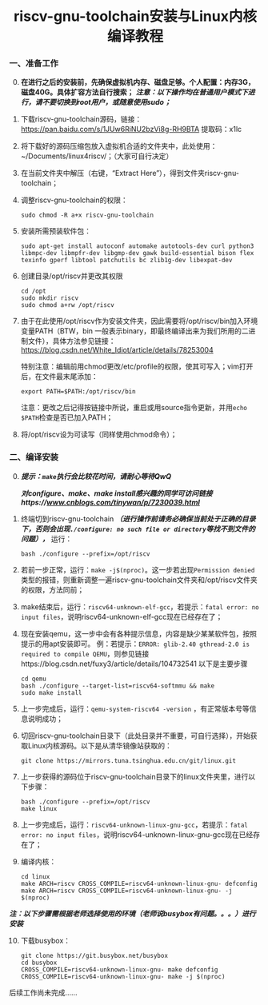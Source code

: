 # <center>riscv-gnu-toolchain安装与Linux内核编译教程</center>


### 一、准备工作
0. **在进行之后的安装前，先确保虚拟机内存、磁盘足够。个人配置：内存3G，磁盘40G。具体扩容方法自行搜索；**
   ***注意：以下操作均在普通用户模式下进行，请不要切换到root用户，或随意使用sudo；***

1. 下载riscv-gnu-toolchain源码，链接：https://pan.baidu.com/s/1JUw6RiNU2bzVi8g-RH9BTA  提取码：x1lc

2. 将下载好的源码压缩包放入虚拟机合适的文件夹中，此处使用：~/Documents/linux4riscv/；（大家可自行决定）

3. 在当前文件夹中解压（右键，“Extract Here”），得到文件夹riscv-gnu-toolchain；

4. 调整riscv-gnu-toolchain的权限：

   ```
   sudo chmod -R a+x riscv-gnu-toolchain
   ```

5. 安装所需预装软件包：

   ```
   sudo apt-get install autoconf automake autotools-dev curl python3 libmpc-dev libmpfr-dev libgmp-dev gawk build-essential bison flex texinfo gperf libtool patchutils bc zlib1g-dev libexpat-dev
   ```

6. 创建目录/opt/riscv并更改其权限

   ```
   cd /opt
   sudo mkdir riscv
   sudo chmod a+rw /opt/riscv
   ```

7. 由于在此使用/opt/riscv作为安装文件夹，因此需要将/opt/riscv/bin加入环境变量PATH（BTW，bin 一般表示binary，即最终编译出来为我们所用的二进制文件），具体方法参见链接：https://blog.csdn.net/White_Idiot/article/details/78253004
   
   特别注意：编辑前用chmod更改/etc/profile的权限，使其可写入；vim打开后，在文件最末尾添加：
   
   ```
   export PATH=$PATH:/opt/riscv/bin
   ```
   注意：更改之后记得按链接中所说，重启或用source指令更新，并用`echo $PATH`检查是否已加入PATH；

8. 将/opt/riscv设为可读写（同样使用chmod命令）；


### 二、编译安装
0. ***提示：`make`执行会比较花时间，请耐心等待QwQ***

   ***对configure、make、make install感兴趣的同学可访问链接https://www.cnblogs.com/tinywan/p/7230039.html***
   
1. 终端切到riscv-gnu-toolchain ***（进行操作前请务必确保当前处于正确的目录下，否则会出现`./configure: no such file or directory`等找不到文件的问题），*** 
   运行：

   ```
   bash ./configure --prefix=/opt/riscv
   ```

2. 若前一步正常，运行：`make -j$(nproc)`。这一步若出现`Permission denied`类型的报错，则重新调整一遍riscv-gnu-toolchain文件夹和/opt/riscv文件夹的权限，方法同前；

3. make结束后，运行：`riscv64-unknown-elf-gcc`，若提示：`fatal error: no input files`，说明riscv64-unknown-elf-gcc现在已经存在了；

4. 现在安装qemu，这一步中会有各种提示信息，内容是缺少某某软件包，按照提示的用apt安装即可。
   例：若提示：`ERROR: glib-2.40 gthread-2.0 is required to compile QEMU`，则参见链接https://blog.csdn.net/fuxy3/article/details/104732541
   以下是主要步骤

   ```
   cd qemu
   bash ./configure --target-list=riscv64-softmmu && make
   sudo make install
   ```

5. 上一步完成后，运行：`qemu-system-riscv64 -version` ，有正常版本号等信息说明成功；

6. 切回riscv-gnu-toolchain目录下（此处目录并不重要，可自行选择），开始获取Linux内核源码。以下是从清华镜像站获取的：

   ```
   git clone https://mirrors.tuna.tsinghua.edu.cn/git/linux.git
   ```

7. 上一步获得的源码位于riscv-gnu-toolchain目录下的linux文件夹里，进行以下步骤：

   ```
   bash ./configure --prefix=/opt/riscv
   make linux
   ```

8. 上一步完成后，运行：`riscv64-unknown-linux-gnu-gcc`，若提示：`fatal error: no input files`，说明riscv64-unknown-linux-gnu-gcc现在已经存在了；

9. 编译内核：

   ```
   cd linux
   make ARCH=riscv CROSS_COMPILE=riscv64-unknown-linux-gnu- defconfig
   make ARCH=riscv CROSS_COMPILE=riscv64-unknown-linux-gnu- -j $(nproc)
   ```

***注：以下步骤需根据老师选择使用的环境（老师说busybox有问题。。。）进行安装***

10. 下载busybox：

    ```
    git clone https://git.busybox.net/busybox
    cd busybox
    CROSS_COMPILE=riscv64-unknown-linux-gnu- make defconfig
    CROSS_COMPILE=riscv64-unknown-linux-gnu- make -j $(nproc)
    ```
后续工作尚未完成……
    

